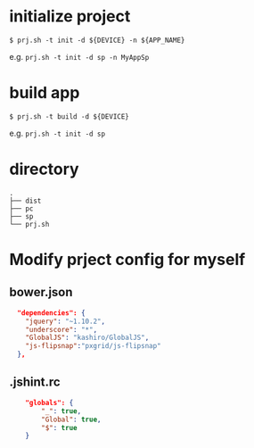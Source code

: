 # initialize project

```shell
$ prj.sh -t init -d ${DEVICE} -n ${APP_NAME}
```

e.g. `prj.sh -t init -d sp -n MyAppSp`

# build app

```shell
$ prj.sh -t build -d ${DEVICE}
```

e.g. `prj.sh -t init -d sp`

# directory

    .
    ├── dist
    ├── pc
    ├── sp
    └── prj.sh

# Modify prject config for myself

## bower.json

```json
  "dependencies": {
    "jquery": "~1.10.2",
    "underscore": "*",
    "GlobalJS": "kashiro/GlobalJS",
    "js-flipsnap":"pxgrid/js-flipsnap"
  },
```

## .jshint.rc

```json
    "globals": {
        "_": true,
        "Global": true,
        "$": true
    }
```
